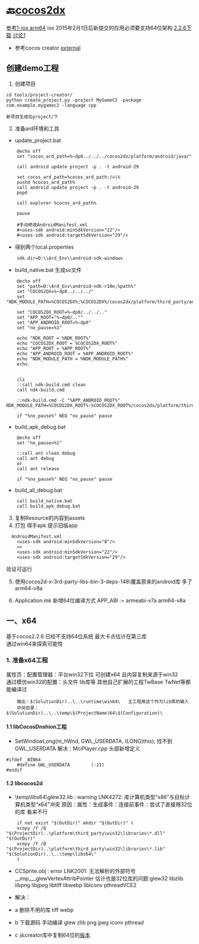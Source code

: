 # 🔙[cocos2dx](/docs/cocos2dx/)
[参考1-ios arm64](https://www.cnblogs.com/meteoric_cry/p/4171535.html)
ios 2015年2月1日后新提交的应用必须要支持64位架构
[2.2.6下载](http://www.cocos2d-x.org/filedown/cocos2d-x-2.2.6.zip)
[讨论1](https://discuss.cocos2d-x.org/t/cocos2d-x-v3-3-external-prebuilt-lib-64bit/47167)



- 参考cocos creator
    [external](https://github.com/cocos/cocos-engine-external)




## 创建demo工程
1. 创建项目
```
cd tools/project-creator/
python create_project.py -project MyGameC2 -package com.example.mygamec2 -language cpp

新项目生成在project/下
```

2. 准备ard环境和工具
- update_project.bat  
```
    @echo off
    set "cocos_ard_path=%~dp0../../../cocos2dx/platform/android/java/"

    call android update project -p . -t android-29

    set cocos_ard_path=%cocos_ard_path:/=\%
    pushd %cocos_ard_path%
    call android update project -p . -t android-29
    popd

    call explorer %cocos_ard_path%

    pause

    #手动修改AndroidManifest.xml
    #<uses-sdk android:minSdkVersion="22"/>
    #<uses-sdk android:targetSdkVersion="29"/>
```
- 得到两个local.properties
```
    sdk.dir=D:\\Ard_Env\\android-sdk-windows
```
- build_native.bat 生成so文件
```
    @echo off
    set "path=D:\Ard_Env\android-ndk-r10e;%path%"
    set "COCOS2DX=%~dp0../../../"
    set "NDK_MODULE_PATH=%COCOS2DX%;%COCOS2DX%/cocos2dx/platform/third_party/android/prebuilt"

    set "COCOS2DX_ROOT=%~dp0/../../.."
    set "APP_ROOT="%~dp0/..""
    set "APP_ANDROID_ROOT=%~dp0"
    set "no_pause=%1"

    echo "NDK_ROOT = %NDK_ROOT%"
    echo "COCOS2DX_ROOT = %COCOS2DX_ROOT%"
    echo "APP_ROOT = %APP_ROOT%"
    echo "APP_ANDROID_ROOT = %APP_ANDROID_ROOT%"
    echo "NDK_MODULE_PATH = %NDK_MODULE_PATH%"
    echo.


    cls
    ::call ndk-build.cmd clean
    call ndk-build.cmd 

    ::ndk-build.cmd -C "%APP_ANDROID_ROOT%" NDK_MODULE_PATH=%COCOS2DX_ROOT%:%COCOS2DX_ROOT%/cocos2dx/platform/third_party/android/source

    if "%no_pause%" NEQ "no_pause" pause
```
- build_apk_debug.bat
```
    @echo off
    set "no_pause=%1"

    ::call ant clean debug
    call ant debug
    or
    call ant release

    if "%no_pause%" NEQ "no_pause" pause
```
- build_all_debug.bat
```
    call build_native.bat
    call build_apk_debug.bat
```

3. 复制Resource的内容到assets
4. 打包 得手apk
提示旧版app 
```
  AndroidManifest.xml
    <uses-sdk android:minSdkVersion="8"/>
    =>
    <uses-sdk android:minSdkVersion="22"/>
    <uses-sdk android:targetSdkVersion="29"/>
```
验证可运行

5. 使用cocos2d-x-3rd-party-libs-bin-3-deps-148\覆盖原来的android库
多了arm64-v8a

6. Application.mk 新增64位编译方式
APP_ABI := armeabi-v7a arm64-v8a


## 一、x64
基于cocos2.2.6 已经不支持64位系统 最大卡点估计在第三库  
通过win64来探索可能性

### 1. 准备x64工程
属性页：配置管理器：平台win32下拉 可创建x64 且内容复制来源于win32  
通过模仿win32的配置：头文件 lib库等 其他自己扩展的工程TwBase TwNet等都能编译过  
```
    输出：$(SolutionDir)..\..\runtime\win64\   主工程用这个作为lib库的输入 
    中间目录：$(SolutionDir)..\..\temp\$(ProjectName)64\$(Configuration)\
```


#### 1.1 libCocosDnshion工程
- SetWindowLong(m_hWnd, GWL_USERDATA, (LONG)this); 找不到GWL_USERDATA
解决：MciPlayer.cpp 头部新增定义
```
#ifdef _WIN64
    #define GWL_USERDATA        (-21)
#endif
```


#### 1.2 libcocos2d
- \temp\libs64\glew32.lib : warning LNK4272: 库计算机类型“x86”与目标计算机类型“x64”冲突
原因：属性：生成事件：连接前事件：尝试了直接用32位的库  看来不行
```
    if not exist "$(OutDir)" mkdir "$(OutDir)" (
    xcopy /Y /Q "$(ProjectDir)..\platform\third_party\win32\libraries\*.dll" "$(OutDir)"
    xcopy /Y /Q "$(ProjectDir)..\platform\third_party\win32\libraries\*.lib" "$(SolutionDir)..\..\temp\libs64\"
    )
```

- CCSprite.obj : error LNK2001: 无法解析的外部符号 __imp___glewVertexAttribPointer
估计也是32位库的问题:glew32 libzlib libpng libjpeg libtiff libwebp libiconv pthreadVCE2

- 解决：
- a 删除不用的库 tiff webp
- b 下载源码 手动编译 glew zlib png jpeg iconv pthread
- c 从creator库中复制64位的[版本](https://github.com/cocos/cocos-engine-external)















